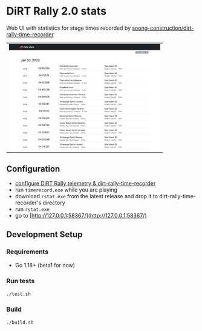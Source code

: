 # DiRT Rally 2.0 stats

Web UI with statistics for stage times recorded by
[soong-construction/dirt-rally-time-recorder](https://github.com/soong-construction/dirt-rally-time-recorder)

<table>
<tr>
<td><a href="docs/screens/by-day.png?raw=true" target="_blank"><img src="docs/screens/by-day.png" width="400" height="280" /></a></td>
</tr>
</table>

## Configuration

* [configure DiRT Rally telemetry & dirt-rally-time-recorder](https://github.com/soong-construction/dirt-rally-time-recorder#configuration)
* run `timerecord.exe` while you are playing
* download `rstat.exe` from the latest release and drop it to dirt-rally-time-recorder's directory
* run `rstat.exe`
* go to [http://127.0.0.1:58367/](http://127.0.0.1:58367/)

## Development Setup

### Requirements

* Go 1.18+ (beta1 for now)

### Run tests

```
./test.sh
```

### Build

```
./build.sh
```
